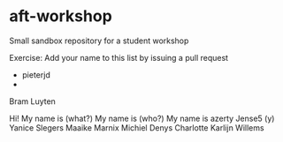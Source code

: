 # aft-workshop
Small sandbox repository for a student workshop

Exercise: Add your name to this list by issuing a pull request
- pieterjd
- 

Bram Luyten

Hi! My name is (what?)
My name is (who?)
My name is
azerty
Jense5 (y)
Yanice Slegers
Maaike 
Marnix Michiel Denys
Charlotte
Karlijn Willems